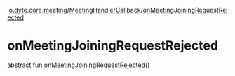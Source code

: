 [io.dyte.core.meeting](../index.md)/[MeetingHandlerCallback](index.md)/[onMeetingJoiningRequestRejected](on-meeting-joining-request-rejected.md)

# onMeetingJoiningRequestRejected


abstract fun [onMeetingJoiningRequestRejected](on-meeting-joining-request-rejected.md)()
